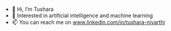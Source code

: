 - 👋 Hi, I’m Tushara
- 👀 Interested in artificial intelligence and machine learning
- 📫 You can reach me on www.linkedin.com/in/tushara-nivarthi

<!---
tushara19/tushara19 is a ✨ special ✨ repository because its `README.md` (this file) appears on your GitHub profile.
You can click the Preview link to take a look at your changes.
--->
